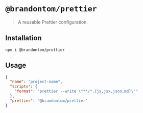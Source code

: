 # `@brandontom/prettier`

> A reusable Prettier configuration.

## Installation

```
npm i @brandontom/prettier
```

## Usage

```json
{
  "name": "project-name",
  "scripts": {
    "format": "prettier --write \"**/*.{js,jsx,json,md}\""
  },
  "prettier": "@brandontom/prettier"
}
```
